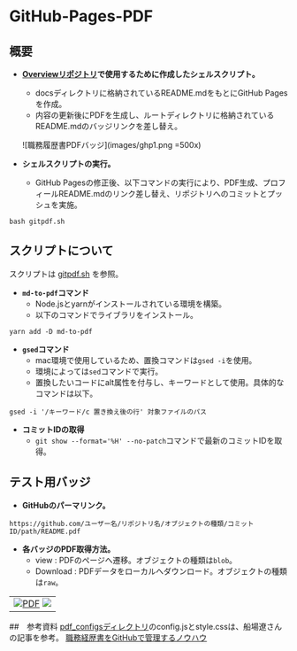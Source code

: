 # GitHub-Pages-PDF
## 概要
- __[Overviewリポジトリ](https://github.com/Shintaro-Abe)で使用するために作成したシェルスクリプト。__
    - docsディレクトリに格納されているREADME.mdをもとにGitHub Pagesを作成。
    - 内容の更新後にPDFを生成し、ルートディレクトリに格納されているREADME.mdのバッジリンクを差し替え。
  
    ![職務履歴書PDFバッジ](images/ghp1.png =500x)

- __シェルスクリプトの実行。__
    - GitHub Pagesの修正後、以下コマンドの実行により、PDF生成、プロフィールREADME.mdのリンク差し替え、リポジトリへのコミットとプッシュを実施。
```
bash gitpdf.sh
```
## スクリプトについて
スクリプトは
[gitpdf.sh](gitpdf.sh)
を参照。

- __` md-to-pdf `コマンド__
    - Node.jsとyarnがインストールされている環境を構築。
    - 以下のコマンドでライブラリをインストール。
```
yarn add -D md-to-pdf
```

- __` gsed `コマンド__
    - mac環境で使用しているため、置換コマンドは` gsed -i `を使用。
    - 環境によっては` sed `コマンドで実行。
    - 置換したいコードにalt属性を付与し、キーワードとして使用。具体的なコマンドは以下。
  
```
gsed -i '/キーワード/c 置き換え後の行' 対象ファイルのパス
```
- __コミットIDの取得__
    - ` git show --format='%H' --no-patch `コマンドで最新のコミットIDを取得。

## テスト用バッジ
- __GitHubのパーマリンク。__
```
https://github.com/ユーザー名/リポジトリ名/オブジェクトの種類/コミットID/path/README.pdf
```
- __各バッジのPDF取得方法。__
    - view : PDFのページへ遷移。オブジェクトの種類は` blob `。
    - Download : PDFデータをローカルへダウンロード。オブジェクトの種類は` raw `。

<table>
  <tbody>
    <tr>
      <td align="left"><a href="https://github.com/Shintaro-Abe/test/blob/0150081be90829594a40ee583fa6ad184c283077/docs/README.pdf"><img alt="PDF" src="https://img.shields.io/badge/View-PDF-red.svg?style=flat-square"></a> <a href="https://github.com/Shintaro-Abe/test/raw/0150081be90829594a40ee583fa6ad184c283077/docs/README.pdf"><img src="https://img.shields.io/badge/Download-PDF-red.svg?style=flat-square"></a></td>
    </tr>
  </tbody>
</table>

##　参考資料
[pdf_configsディレクトリ](pdf-configs)のconfig.jsとstyle.cssは、船場遼さんの記事を参考。
[職務経歴書をGitHubで管理するノウハウ](https://zenn.dev/ryo_f/articles/2f925f621e6d99)
